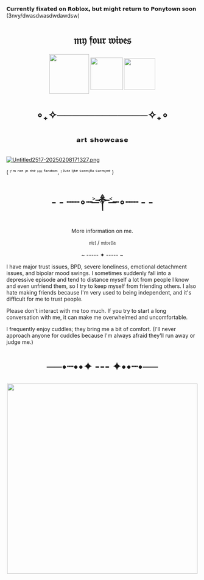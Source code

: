 𝗖𝘂𝗿𝗿𝗲𝗻𝘁𝗹𝘆 𝗳𝗶𝘅𝗮𝘁𝗲𝗱 𝗼𝗻 𝗥𝗼𝗯𝗹𝗼𝘅❟ 𝗯𝘂𝘁 𝗺𝗶𝗴𝗵𝘁 𝗿𝗲𝘁𝘂𝗿𝗻 𝘁𝗼 𝗣𝗼𝗻𝘆𝘁𝗼𝘄𝗻 𝘀𝗼𝗼𝗻  (3nvy/dwasdwasdwdawdsw)


<h1 align="center">𝔪𝔶 𝔣𝔬𝔲𝔯 𝔴𝔦𝔳𝔢𝔰</h1>

<p align="center">
<img width="104" src="https://github.com/user-attachments/assets/a665c068-0fe1-46b4-982b-d9a992a52a55"
  
<p align="center">
<img width="85" src="https://github.com/user-attachments/assets/a7a688a7-5f59-44bc-b8af-8e55cf8dea6d"

<p align="center">
<img width="82" src="https://github.com/user-attachments/assets/c368175a-405e-48ac-884e-3334cd204ebb"


<h1 align="center"></h1>

<h1 align="center">∘₊✧────────────✧₊∘</h1>

<h1 align="center"></h1>

<h1 align="center">ᵃʳᵗ ˢʰᵒʷᶜᵃˢᵉ</h1>

[![Untitled2517-20250208171327.png](https://i.postimg.cc/LsYDftfS/Untitled2517-20250208171327.png)](https://postimg.cc/p9vKMnqc)







( ᴵ'ᵐ ⁿᵒᵗ ᶦⁿ ᵗʰᵉ ᴴᴴ ᶠᵃⁿᵈᵒᵐ, ᴵ ʲᵘˢᵗ ˡᶦᵏᵉ ᶜᵃʳᵐᶦˡˡᵃ ᶜᵃʳᵐᶦⁿᵉ )

<h1 align="center">- - ┈┈∘┈˃̶༒˂̶┈∘┈┈ - -</h1>

<p align="center">
More information on me.
</p>

<p align="center">
𝔳𝔦𝔢𝔩 / 𝔪𝔦𝔳𝔢𝔩𝔩𝔞
</p>

<p align="center">
~ ----- ✦ ----- ~
</p>



I have major trust issues, BPD, severe loneliness, emotional detachment issues, and bipolar mood swings. I sometimes suddenly fall into a depressive episode and tend to distance myself a lot from people I know and even unfriend them, so I try to keep myself from friending others. I also hate making friends because I'm very used to being independent, and it's difficult for me to trust people.

Please don't interact with me too much. If you try to start a long conversation with me, it can make me overwhelmed and uncomfortable.

I frequently enjoy cuddles; they bring me a bit of comfort.  (I'll never approach anyone for cuddles because I'm always afraid they'll run away or judge me.)


<h1 align="center">──•┈••✦ --- ✦••┈•──



<p align="center">
<img width="500" src="https://github.com/user-attachments/assets/6c643ef8-4d29-46fc-86b7-89993abcbe19"
</p>

